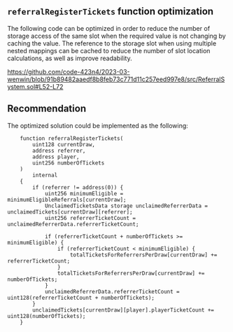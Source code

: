 ## `referralRegisterTickets` function optimization

The following code can be optimized in order to reduce the number of storage access of the same slot when the required value is not changing by caching the value. The reference to the storage slot when using multiple nested mappings can be cached to reduce the number of slot location calculations, as well as improve readability.

https://github.com/code-423n4/2023-03-wenwin/blob/91b89482aaedf8b8feb73c771d11c257eed997e8/src/ReferralSystem.sol#L52-L72

## Recommendation
The optimized solution could be implemented as the following:
```solidity
    function referralRegisterTickets(
        uint128 currentDraw,
        address referrer,
        address player,
        uint256 numberOfTickets
    )
        internal
    {
        if (referrer != address(0)) {
            uint256 minimumEligible = minimumEligibleReferrals[currentDraw];
            UnclaimedTicketsData storage unclaimedReferrerData = unclaimedTickets[currentDraw][referrer];
            uint256 referrerTicketCount = unclaimedReferrerData.referrerTicketCount;

            if (referrerTicketCount + numberOfTickets >= minimumEligible) {
                if (referrerTicketCount < minimumEligible) {
                    totalTicketsForReferrersPerDraw[currentDraw] += referrerTicketCount;
                }
                totalTicketsForReferrersPerDraw[currentDraw] += numberOfTickets;
            }
            unclaimedReferrerData.referrerTicketCount = uint128(referrerTicketCount + numberOfTickets);
        }
        unclaimedTickets[currentDraw][player].playerTicketCount += uint128(numberOfTickets);
    }
```

